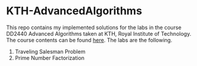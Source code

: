 # KTH-AdvancedAlgorithms

This repo contains my implemented solutions for the labs in the course DD2440 Advanced Algorithms taken at KTH, Royal Institute of Technology. The course contents can be found [here](https://www.kth.se/student/kurser/kurs/DD2440?l=en). The labs are the following.

1. Traveling Salesman Problem
2. Prime Number Factorization



